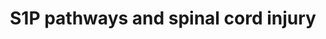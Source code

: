 ---
annotations:
- type: Pathway Ontology
  value: disease pathway
- type: Pathway Ontology
  value: sphingosine 1-phosphate signaling pathway
authors:
- MNietoDiaz
- MaintBot
- Mkutmon
- Lindarieswijk
description: ''
last-edited: 2019-09-17
organisms:
- Mus musculus
redirect_from:
- /index.php/Pathway:WP2170
- /instance/WP2170
schema-jsonld:
- '@context': https://schema.org/
  '@id': https://wikipathways.github.io/pathways/WP2170.html
  '@type': Dataset
  creator:
    '@type': Organization
    name: WikiPathways
  description: ''
  keywords:
  - ''
  - SphK1
  - Caspases
  - SPL
  - FTY720-P
  - SPNS2
  - Sph
  - DH-Sph
  - Apoptosis
  - S1P
  - DH-CER
  - S1PR1
  - ABC-T
  - S1PR3
  - CER
  - S1PR5
  - FTY720
  - SM
  - BCL-XL
  - SphK2
  - Catalyst
  - '?'
  - BCL-2
  license: CC0
  name: S1P pathways and spinal cord injury
seo: CreativeWork
title: S1P pathways and spinal cord injury
wpid: WP2170
---